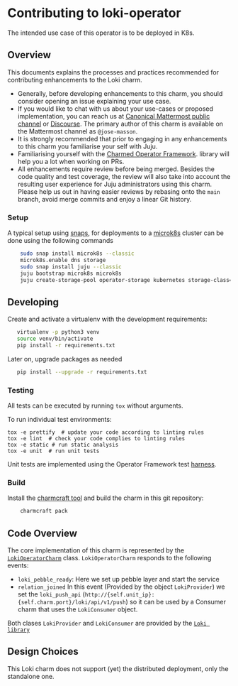 # Contributing to loki-operator

The intended use case of this operator is to be deployed in K8s.


## Overview

This documents explains the processes and practices recommended for
contributing enhancements to the Loki charm.

- Generally, before developing enhancements to this charm, you should consider
  opening an issue explaining your use case.
- If you would like to chat with us about your use-cases or proposed
  implementation, you can reach us at
  [Canonical Mattermost public channel](https://chat.charmhub.io/charmhub/channels/charm-dev)
  or [Discourse](https://discourse.charmhub.io/).
  The primary author of this charm is available on the Mattermost channel as
  `@jose-masson`.
- It is strongly recommended that prior to engaging in any enhancements
  to this charm you familiarise your self with Juju.
- Familiarising yourself with the
  [Charmed Operator Framework](https://juju.is/docs/sdk).
  library will help you a lot when working on PRs.
- All enhancements require review before being merged. Besides the
  code quality and test coverage, the review will also take into
  account the resulting user experience for Juju administrators using
  this charm. Please help us out in having easier reviews by rebasing
  onto the `main` branch, avoid merge commits and enjoy a linear Git
  history.


### Setup

A typical setup using [snaps](https://snapcraft.io/), for deployments to a [microk8s](https://microk8s.io/) cluster can be done using the following commands

```bash
    sudo snap install microk8s --classic
    microk8s.enable dns storage
    sudo snap install juju --classic
    juju bootstrap microk8s microk8s
    juju create-storage-pool operator-storage kubernetes storage-class=microk8s-hostpath
```


## Developing

Create and activate a virtualenv with the development requirements:

```bash
   virtualenv -p python3 venv
   source venv/bin/activate
   pip install -r requirements.txt
```


Later on, upgrade packages as needed

```bash
   pip install --upgrade -r requirements.txt
```


### Testing
All tests can be executed by running `tox` without arguments.

To run individual test environments:

```shell
tox -e prettify  # update your code according to linting rules
tox -e lint  # check your code complies to linting rules
tox -e static # run static analysis
tox -e unit  # run unit tests
```

Unit tests are implemented using the Operator Framework test [harness](https://ops.readthedocs.io/en/latest/#module-ops.testing).

### Build

Install the [charmcraft tool](https://juju.is/docs/sdk/setting-up-charmcraft) and build the charm in this git repository:

```bash
    charmcraft pack
```

## Code Overview

The core implementation of this charm is represented by the [`LokiOperatorCharm`](src/charm.py) class.
`LokiOperatorCharm` responds to the following events:

- `loki_pebble_ready`: Here we set up pebble layer and start the service
- `relation_joined` In this event (Provided by the object `LokiProvider`) we set the `loki_push_api` (`http://{self.unit_ip}:{self.charm.port}/loki/api/v1/push`) so it can be used by a Consumer charm that uses the `LokiConsumer` object.

Both clases `LokiProvider` and `LokiConsumer` are provided by the [`Loki library`](lib/charms/loki_k8s/v0/loki.py)


## Design Choices

This Loki charm does not support (yet) the distributed deployment, only the standalone one.
